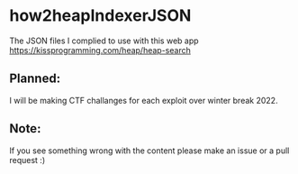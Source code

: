 # how2heapIndexerJSON
The JSON files I complied to use with this web app https://kissprogramming.com/heap/heap-search 

## Planned: 
I will be making CTF challanges for each exploit over winter break 2022. 

## Note:
If you see something wrong with the content please make an issue or a pull request :)
